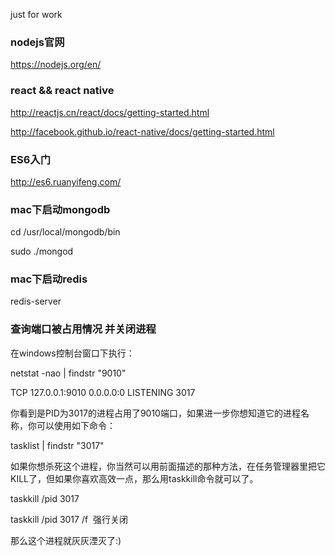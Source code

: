 just for work

### nodejs官网

https://nodejs.org/en/

### react && react native

http://reactjs.cn/react/docs/getting-started.html

http://facebook.github.io/react-native/docs/getting-started.html

### ES6入门

http://es6.ruanyifeng.com/

### mac下启动mongodb

cd /usr/local/mongodb/bin

sudo ./mongod

### mac下启动redis

redis-server

### 查询端口被占用情况 并关闭进程

在windows控制台窗口下执行：

netstat -nao | findstr "9010"           

TCP 127.0.0.1:9010 0.0.0.0:0 LISTENING 3017

你看到是PID为3017的进程占用了9010端口，如果进一步你想知道它的进程名称，你可以使用如下命令：

tasklist | findstr "3017"

如果你想杀死这个进程，你当然可以用前面描述的那种方法，在任务管理器里把它KILL了，但如果你喜欢高效一点，那么用taskkill命令就可以了。

taskkill /pid 3017

taskkill /pid 3017 /f  强行关闭

那么这个进程就灰灰湮灭了:)
